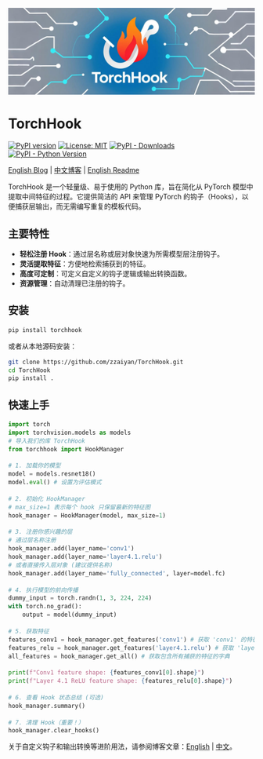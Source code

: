 ![TorchHook Logo](assets/logo.jpg)

# TorchHook

[![PyPI version](https://badge.fury.io/py/torchhook.svg)](https://badge.fury.io/py/torchhook)
[![License: MIT](https://img.shields.io/badge/License-MIT-yellow.svg)](https://opensource.org/licenses/MIT)
[![PyPI - Downloads](https://img.shields.io/pypi/dm/torchhook.svg)](https://pypi.org/project/torchhook/)
[![PyPI - Python Version](https://img.shields.io/pypi/pyversions/torchhook.svg)](https://pypi.org/project/torchhook/)

[English Blog](./BLOG.md) | [中文博客](./BLOG_CN.md) | [English Readme](./README.md)

TorchHook 是一个轻量级、易于使用的 Python 库，旨在简化从 PyTorch 模型中提取中间特征的过程。它提供简洁的 API 来管理 PyTorch 的钩子（Hooks），以便捕获层输出，而无需编写重复的模板代码。

## 主要特性

- **轻松注册 Hook**：通过层名称或层对象快速为所需模型层注册钩子。
- **灵活提取特征**：方便地检索捕获到的特征。
- **高度可定制**：可定义自定义的钩子逻辑或输出转换函数。
- **资源管理**：自动清理已注册的钩子。

## 安装

```bash
pip install torchhook
```
或者从本地源码安装：
```bash
git clone https://github.com/zzaiyan/TorchHook.git
cd TorchHook
pip install .
```

## 快速上手

```python
import torch
import torchvision.models as models
# 导入我们的库 TorchHook
from torchhook import HookManager

# 1. 加载你的模型
model = models.resnet18()
model.eval() # 设置为评估模式

# 2. 初始化 HookManager
# max_size=1 表示每个 hook 只保留最新的特征图
hook_manager = HookManager(model, max_size=1)

# 3. 注册你感兴趣的层
# 通过层名称注册
hook_manager.add(layer_name='conv1')
hook_manager.add(layer_name='layer4.1.relu')
# 或者直接传入层对象 (建议提供名称)
hook_manager.add(layer_name='fully_connected', layer=model.fc)

# 4. 执行模型的前向传播
dummy_input = torch.randn(1, 3, 224, 224)
with torch.no_grad():
    output = model(dummy_input)

# 5. 获取特征
features_conv1 = hook_manager.get_features('conv1') # 获取 'conv1' 的特征列表
features_relu = hook_manager.get_features('layer4.1.relu') # 获取 'layer4.1.relu' 的特征列表
all_features = hook_manager.get_all() # 获取包含所有捕获的特征的字典

print(f"Conv1 feature shape: {features_conv1[0].shape}")
print(f"Layer 4.1 ReLU feature shape: {features_relu[0].shape}")

# 6. 查看 Hook 状态总结 (可选)
hook_manager.summary()

# 7. 清理 Hook（重要！）
hook_manager.clear_hooks()
```

关于自定义钩子和输出转换等进阶用法，请参阅博客文章：[English](./BLOG_EN.md) | [中文](./BLOG_CN.md)。
